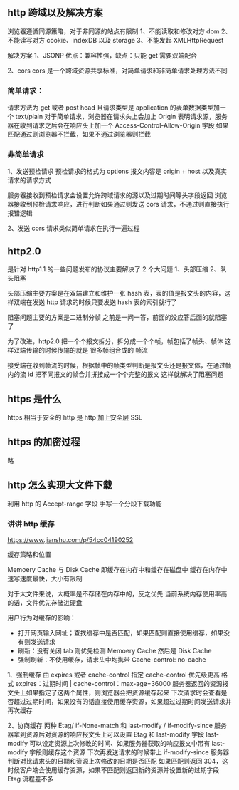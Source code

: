 ## http 跨域以及解决方案

浏览器遵循同源策略，对于非同源的站点有限制
1、不能读取和修改对方 dom
2、不能读写对方 cookie、indexDB 以及 storage
3、不能发起 XMLHttpRequest

解决方案
1、JSONP
优点：兼容性强，缺点：只能 get 需要双端配合

2、cors
cors 是一个跨域资源共享标准，对简单请求和非简单请求处理方法不同

### 简单请求：

请求方法为 get 或者 post head 且请求类型是 application 的表单数据类型加一个 text/plain
对于简单请求，浏览器在请求头上会加上 Origin 表明请求源，服务器在收到请求之后会在响应头上加一个 Access-Control-Allow-Origin 字段
如果匹配通过则浏览器不拦截，如果不通过浏览器则拦截

### 非简单请求

1、发送预检请求
预检请求的格式为 options 报文内容是 origin + host 以及真实请求的请求方式

服务器接收到预检请求会设置允许跨域请求的源以及过期时间等头字段返回
浏览器接收到预检请求响应，进行判断如果通过则发送 cors 请求，不通过则直接执行报错逻辑

2、发送 cors 请求类似简单请求在执行一遍过程

## http2.0

是针对 http1.1 的一些问题发布的协议主要解决了 2 个大问题
1、头部压缩
2、队头阻塞

头部压缩主要方案是在双端建立和维护一张 hash 表，表的值是报文头的内容，这样双端在发送 http 请求的时候只要发送 hash 表的索引就行了

阻塞问题主要的方案是二进制分帧
之前是一问一答，前面的没应答后面的就阻塞了

为了改进，http2.0 把一个个报文拆分，拆分成一个个帧，帧包括了帧头、帧体
这样双端传输的时候传输的就是 很多帧组合成的 帧流

接受端在收到帧流的时候，根据帧中的帧类型判断是报文头还是报文体，在通过帧内的流 id 把不同报文的帧合并拼接成一个个完整的报文
这样就解决了阻塞问题

## https 是什么

https 相当于安全的 http 是 http 加上安全层 SSL

## https 的加密过程

略

## http 怎么实现大文件下载

利用 http 的 Accept-range 字段
手写一个分段下载功能

### 讲讲 http 缓存

https://www.jianshu.com/p/54cc04190252

缓存策略和位置

Memoery Cache 与 Disk Cache
即缓存在内存中和缓存在磁盘中
缓存在内存中速写速度最快，大小有限制

对于大文件来说，大概率是不存储在内存中的，反之优先
当前系统内存使用率高的话，文件优先存储进硬盘

用户行为对缓存的影响：

- 打开网页输入网址；查找缓存中是否匹配，如果匹配则直接使用缓存，如果没有则发送请求
- 刷新：没有关闭 tab 则优先检测 Memoery Cache 然后是 Disk Cache
- 强制刷新：不使用缓存，请求头中均携带 Cache-control: no-cache

1、强制缓存
由 expires 或者 cache-control 指定 cache-control 优先级更高
格式 expires：过期时间 | cache-control：max-age=36000
服务器返回的资源报文头上如果指定了这两个属性，则浏览器会把资源缓存起来
下次请求时会查看是否超过过期时间，如果没有的话直接使用缓存资源，如果超过过期时间发送请求并再次缓存

2、协商缓存
两种 Etag/ if-None-match 和 last-modify / if-modify-since
服务器拿到资源后对资源的响应报文头上可以设置 Etag 和 last-modify 字段
last-modify 可以设定资源上次修改的时间、如果服务器获取的响应报文中带有 last-modify 字段则缓存这个资源
下次再发送请求的时候带上 if-modify-since 服务器判断对比请求头的日期和资源上次修改的日期是否匹配
如果匹配则返回 304，这时候客户端会使用缓存资源，如果不匹配则返回新的资源并设置新的过期字段
Etag 流程差不多
